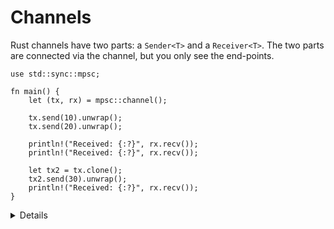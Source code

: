 # Channels

Rust channels have two parts: a `Sender<T>` and a `Receiver<T>`. The two parts
are connected via the channel, but you only see the end-points.

```rust,editable
use std::sync::mpsc;

fn main() {
    let (tx, rx) = mpsc::channel();

    tx.send(10).unwrap();
    tx.send(20).unwrap();

    println!("Received: {:?}", rx.recv());
    println!("Received: {:?}", rx.recv());

    let tx2 = tx.clone();
    tx2.send(30).unwrap();
    println!("Received: {:?}", rx.recv());
}
```

<details>

* `mpsc` stands for Multi-Producer, Single-Consumer. `Sender` and `SyncSender` implement `Clone` (so
  you can make multiple producers) but `Receiver` does not.
* `send()` and `recv()` return `Result`. If they return `Err`, it means the counterpart `Sender` or
  `Receiver` is dropped and the channel is closed.

</details>
